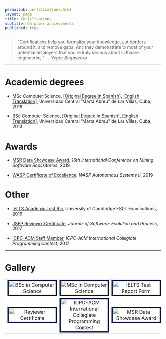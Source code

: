 ```yaml
---
permalink: certifications.html
layout: page
title: Certifications
subtitle: On paper achievements
published: true
---
```


> "Certifications help you formalize your knowledge, put borders around it, and remove gaps. And they demonstrate to most of your potential employers that you’re truly serious about software engineering."
> -- <cite>Yegor Bugayenko</cite>

---

# Academic degrees

- MSc Computer Science,  [\[Original Degree in Spanish\]](), [\[English Translation\]](../files/certificates/MSc_Degree_(certified)_eng.pdf), Universidad Central "Marta Abreu" de Las Villas, Cuba, 2016

- BSc Computer Science, \[[Original Degree in Spanish](../files/certificates/BSc_Degree_Original.pdf)\], \[[English Translation](../files/certificates/BSc_Degree_(certified)_eng.pdf)\], Universidad Central "Marta Abreu" de Las Villas, Cuba, 2013

# Awards

- [MSR Data Showcase Award](../img/awards/data_showcase_award.jpg), _16th International Conference on Mining Software Repositories_, 2019

- [WASP Certificate of Excellence](../files/certificates/WASP_award.pdf), _WASP Autonomous Systems II_, 2019 


# Other

- [IELTS Academic Test 6.5](../img/IETLS_Test_Report_Form.jpg), University of Cambridge ESOL Examinations, 2016

- [JSEP Reviewer Certificate](../files/certificates/SMR_Certificate.pdf), _Journal of Software: Evolution and Process_, 2017

- [ICPC-ACM Staff Member](../files/certificates/2017_CertificateStaff_Caribbean_Finals_419972.pdf), _ICPC-ACM International Collegiate Programming Contest_, 2017 

--- 

# Gallery

<table align="center">
   <tr width="100%" align="center" style="background-color:#FFF; border: 0px solid #cccccc;">
      <td width="33%" align="center">
      <a href="../files/certificates/BSc_Degree_(certified)_eng.pdf">
         <img src="http://cf.jare.io/?u=https//www.cesarsotovalero.net/files/certificates/BSc_Degree_(certified)_eng.jpg" alt="BSc in Computer Science" width="100%" style="border:4px solid #021a40;"/>
      </a>
      </td>
      <td width="33%" align="center">
      <a href="../files/certificates/MSc_Degree_(certified)_eng.pdf">
         <img src="http://cf.jare.io/?u=../files/certificates/MSc_Degree_(certified)_eng.jpg" alt="MSc in Computer Science" width="100%" style="border:4px solid #021a40;"/>
      </a>   
      </td>
      <td width="33%" align="center">
      <a href="../img/IETLS_Test_Report_Form.jpg">
         <img src="http://cf.jare.io/?u=https//www.cesarsotovalero.net/img/IETLS_Test_Report_Form.jpg" alt="IELTS Test Report Form" width="100%" style="border:4px solid #021a40;"/>
      </a>
      </td>
   </tr>
   <!-- Another row -->
   <tr width="100%" align="center" style="background-color:#FFF; border: 0px solid #cccccc;">
      <td width="33%" align="center">
      <a href="../files/certificates/SMR_Certificate.pdf">
         <img src="http://cf.jare.io/?u=https//www.cesarsotovalero.net/files/certificates/SMR_Certificate.jpg" alt="Reviewer Certificate" width="100%" style="border:4px solid #021a40;"/>
      </a>   
      </td>
      <td width="33%" align="center">
      <a href="../files/certificates/2017_CertificateStaff_Caribbean_Finals_419972.pdf">
         <img src="http://cf.jare.io/?u=../files/certificates/2017_CertificateStaff_Caribbean_Finals_419972.jpg" alt="ICPC-ACM International Collegiate Programming Contest" width="100%" style="border:4px solid #021a40;"/>
       </a>
      </td>
     <td width="33%" align="center">
     <a href="../img/awards/data_showcase_award.jpg">
        <img src="http://cf.jare.io/?u=https//www.cesarsotovalero.net/img/awards/data_showcase_award.jpg" alt="MSR Data Showcase Award" width="100%" style="border:4px solid #021a40;"/>
     </a>
     </td>
   </tr>
</table>